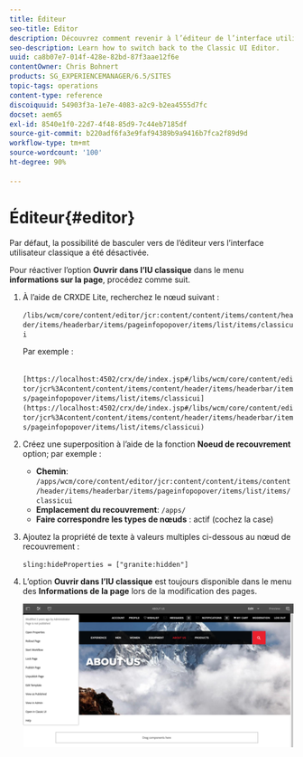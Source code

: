 ```yaml
---
title: Éditeur
seo-title: Editor
description: Découvrez comment revenir à l’éditeur de l’interface utilisateur classique.
seo-description: Learn how to switch back to the Classic UI Editor.
uuid: ca8b07e7-014f-428e-82bd-87f3aae12f6e
contentOwner: Chris Bohnert
products: SG_EXPERIENCEMANAGER/6.5/SITES
topic-tags: operations
content-type: reference
discoiquuid: 54903f3a-1e7e-4083-a2c9-b2ea4555d7fc
docset: aem65
exl-id: 8540e1f0-22d7-4f48-85d9-7c44eb7185df
source-git-commit: b220adf6fa3e9faf94389b9a9416b7fca2f89d9d
workflow-type: tm+mt
source-wordcount: '100'
ht-degree: 90%

---
```


# Éditeur{#editor}

Par défaut, la possibilité de basculer vers de l’éditeur vers l’interface utilisateur classique a été désactivée.

Pour réactiver l’option **Ouvrir dans l’IU classique** dans le menu **informations sur la page**, procédez comme suit.

1. À l’aide de CRXDE Lite, recherchez le nœud suivant :

   `/libs/wcm/core/content/editor/jcr:content/content/items/content/header/items/headerbar/items/pageinfopopover/items/list/items/classicui`

   Par exemple :

   ` [https://localhost:4502/crx/de/index.jsp#/libs/wcm/core/content/editor/jcr%3Acontent/content/items/content/header/items/headerbar/items/pageinfopopover/items/list/items/classicui](https://localhost:4502/crx/de/index.jsp#/libs/wcm/core/content/editor/jcr%3Acontent/content/items/content/header/items/headerbar/items/pageinfopopover/items/list/items/classicui)`

1. Créez une superposition à l’aide de la fonction **Noeud de recouvrement** option; par exemple :

   * **Chemin**: `/apps/wcm/core/content/editor/jcr:content/content/items/content/header/items/headerbar/items/pageinfopopover/items/list/items/classicui`
   * **Emplacement du recouvrement**: `/apps/`
   * **Faire correspondre les types de nœuds** : actif (cochez la case)

1. Ajoutez la propriété de texte à valeurs multiples ci-dessous au nœud de recouvrement :

   `sling:hideProperties = ["granite:hidden"]`

1. L’option **Ouvrir dans l’IU classique** est toujours disponible dans le menu des **Informations de la page** lors de la modification des pages.

   ![](assets/syui-03-2019-02-27-15-19-48.png)

